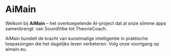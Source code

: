 # AiMain

Welkom bij **AiMain** – het overkoepelende AI-project dat al onze slimme apps samenbrengt: van SoundVibe tot TheorieCoach.

AiMain bundelt de kracht van kunstmatige intelligentie in praktische toepassingen die het dagelijks leven verbeteren. Volg onze voortgang op aimain.eu.
